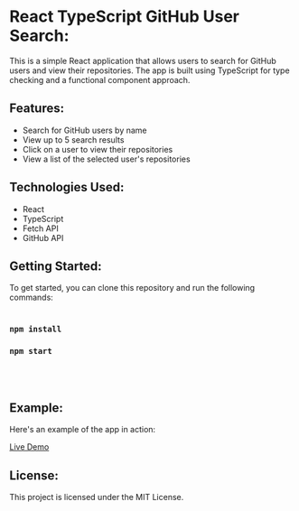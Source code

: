 # React TypeScript GitHub User Search:

This is a simple React application that allows users to search for GitHub users and view their repositories. The app is built using TypeScript for type checking and a functional component approach.

## Features:

- Search for GitHub users by name
- View up to 5 search results
- Click on a user to view their repositories
- View a list of the selected user's repositories

## Technologies Used:

- React
- TypeScript
- Fetch API
- GitHub API

## Getting Started:

To get started, you can clone this repository and run the following commands:
<br/>
<br/>

### `npm install`
### `npm start`
<br/>
<br/>

## Example:

Here's an example of the app in action: 

[Live Demo](https://example.com)

## License:

This project is licensed under the MIT License.
